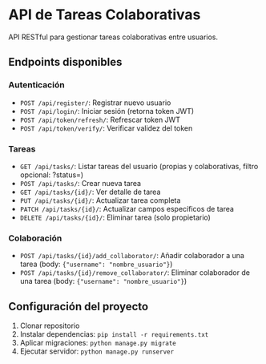 # API de Tareas Colaborativas

API RESTful para gestionar tareas colaborativas entre usuarios.

## Endpoints disponibles

### Autenticación
- `POST /api/register/`: Registrar nuevo usuario
- `POST /api/login/`: Iniciar sesión (retorna token JWT)
- `POST /api/token/refresh/`: Refrescar token JWT
- `POST /api/token/verify/`: Verificar validez del token

### Tareas
- `GET /api/tasks/`: Listar tareas del usuario (propias y colaborativas, filtro opcional: ?status=<status>)
- `POST /api/tasks/`: Crear nueva tarea
- `GET /api/tasks/{id}/`: Ver detalle de tarea
- `PUT /api/tasks/{id}/`: Actualizar tarea completa
- `PATCH /api/tasks/{id}/`: Actualizar campos específicos de tarea
- `DELETE /api/tasks/{id}/`: Eliminar tarea (solo propietario)

### Colaboración
- `POST /api/tasks/{id}/add_collaborator/`: Añadir colaborador a una tarea (body: `{"username": "nombre_usuario"}`)
- `POST /api/tasks/{id}/remove_collaborator/`: Eliminar colaborador de una tarea (body: `{"username": "nombre_usuario"}`)

## Configuración del proyecto

1. Clonar repositorio
2. Instalar dependencias: `pip install -r requirements.txt`
3. Aplicar migraciones: `python manage.py migrate`
4. Ejecutar servidor: `python manage.py runserver`